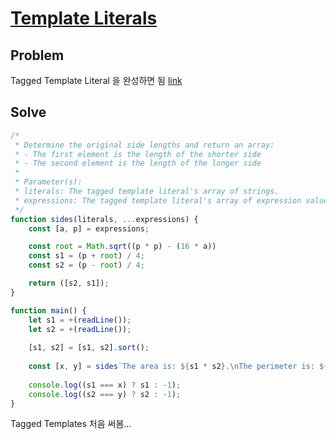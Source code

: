 # [Template Literals]()
## Problem
Tagged Template Literal 을 완성하면 됨 [link](https://developer.mozilla.org/ko/docs/Web/JavaScript/Reference/Template_literals#Tagged_templates)
## Solve
```javascript
/*
 * Determine the original side lengths and return an array:
 * - The first element is the length of the shorter side
 * - The second element is the length of the longer side
 * 
 * Parameter(s):
 * literals: The tagged template literal's array of strings.
 * expressions: The tagged template literal's array of expression values (i.e., [area, perimeter]).
 */
function sides(literals, ...expressions) {
    const [a, p] = expressions;

    const root = Math.sqrt((p * p) - (16 * a))
    const s1 = (p + root) / 4;
    const s2 = (p - root) / 4;

    return ([s2, s1]);
}

function main() {
    let s1 = +(readLine());
    let s2 = +(readLine());
    
    [s1, s2] = [s1, s2].sort();
    
    const [x, y] = sides`The area is: ${s1 * s2}.\nThe perimeter is: ${2 * (s1 + s2)}.`;
    
    console.log((s1 === x) ? s1 : -1);
    console.log((s2 === y) ? s2 : -1);
}
```
Tagged Templates 처음 써봄...

